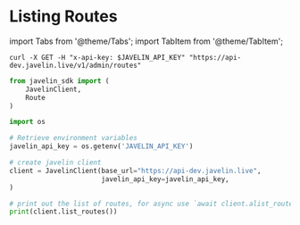 # Listing Routes
import Tabs from '@theme/Tabs';
import TabItem from '@theme/TabItem';

<Tabs>
<TabItem value="shell" label="Using the API:">

```shell
curl -X GET -H "x-api-key: $JAVELIN_API_KEY" "https://api-dev.javelin.live/v1/admin/routes"
```

</TabItem>
<TabItem value="py" label="In Python:">

```py
from javelin_sdk import (
    JavelinClient,
    Route
)

import os

# Retrieve environment variables
javelin_api_key = os.getenv('JAVELIN_API_KEY')

# create javelin client
client = JavelinClient(base_url="https://api-dev.javelin.live",
                       javelin_api_key=javelin_api_key,
) 

# print out the list of routes, for async use `await client.alist_routes()`
print(client.list_routes())

```

</TabItem>
</Tabs>
